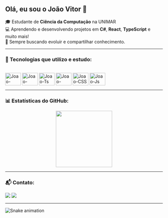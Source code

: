 ## Olá, eu sou o João Vitor 👋

🎓 Estudante de **Ciência da Computação** na UNIMAR  
💻 Aprendendo e desenvolvendo projetos em **C#**, **React**, **TypeScript** e muito mais!  
🚀 Sempre buscando evoluir e compartilhar conhecimento.

---

### 🚀 Tecnologias que utilizo e estudo:
<div style="display: inline_block"><br>
  <img align="center" alt="Joao-Csharp" height="40" width="50" src="https://cdn.jsdelivr.net/gh/devicons/devicon/icons/csharp/csharp-original.svg" />
  <img align="center" alt="Joao-React" height="40" width="50" src="https://cdn.jsdelivr.net/gh/devicons/devicon/icons/react/react-original.svg" />
  <img align="center" alt="Joao-Ts" height="40" width="50" src="https://cdn.jsdelivr.net/gh/devicons/devicon/icons/typescript/typescript-original.svg" />
  <img align="center" alt="Joao-HTML" height="40" width="50" src="https://cdn.jsdelivr.net/gh/devicons/devicon/icons/html5/html5-original.svg" />
  <img align="center" alt="Joao-CSS" height="40" width="50" src="https://cdn.jsdelivr.net/gh/devicons/devicon/icons/css3/css3-original.svg" />
  <img align="center" alt="Joao-Js" height="40" width="50" src="https://cdn.jsdelivr.net/gh/devicons/devicon/icons/javascript/javascript-original.svg" />
</div>

---

### 📊 Estatísticas do GitHub:
<div align="center">
  <a href="https://github.com/JvbsB7">
    <img height="180em" src="https://github-readme-stats.vercel.app/api/top-langs/?username=JvbsB7&layout=compact&langs_count=6&theme=dark"/>
  </a>
</div>

---

### 📬 Contato:
<div>
  <a href="mailto:jvbrito72@gmail.com"><img src="https://img.shields.io/badge/-Gmail-%23333?style=for-the-badge&logo=gmail&logoColor=white"></a>
  <a href="https://www.linkedin.com/in/jo%C3%A3o-vitor-417696261" target="_blank"><img src="https://img.shields.io/badge/-LinkedIn-%230077B5?style=for-the-badge&logo=linkedin&logoColor=white"></a>
</div>

---

![Snake animation](https://github.com/JvbsB7/JvbsB7/blob/output/github-contribution-grid-snake.svg)
